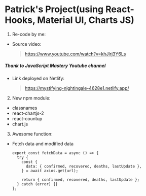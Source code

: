 # Patrick's Project(using React-Hooks, Material UI, Charts JS)

1. Re-code by me:

- Source video:
  > https://www.youtube.com/watch?v=khJlrj3Y6Ls

##### Thank to JavaScript Mastery Youtube channel

- Link deployed on Netlify:
  > https://mystifying-nightingale-4628e1.netlify.app/

2. New npm module:

- classnames
- react-chartjs-2
- react-countup
- chart.js

3. Awesome function:

- Fetch data and modified data

      export const fetchData = async () => {
        try {
          const {
            data: { confirmed, recovered, deaths, lastUpdate },
          } = await axios.get(url);

          return { confirmed, recovered, deaths, lastUpdate };
        } catch (error) {}
      };
